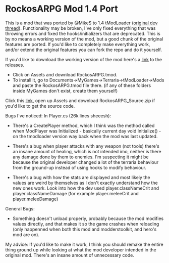 # RockosARPG Mod 1.4 Port
This is a mod that was ported by @MikeS to 1.4 tModLoader ([original dev thread](https://forums.terraria.org/index.php?threads/rockos-arpg.41144/)).
Functionality may be broken, I've only fixed everything that was throwing errors and fixed the hooks/initializers that are deprecated.
This is by no means a working version of the mod, but a good chunk of the original features are ported.
If you'd like to completely make everything work, and/or extend the original features you can fork the repo and do it yourself.

If you'd like to download the working version of the mod here's a [link](github.com/MikeS-MS/RockosARPG1.4Port/releases/latest) to the releases.
- Click on Assets and download RockosARPG.tmod.
- To install it, go to Documents->MyGames->Terraria->tModLoader->Mods and paste the RockosARPG.tmod file there. (if any of these folders inside MyGames don't exist, create them yourself)

Click this [link](github.com/MikeS-MS/RockosARPG1.4Port/releases/latest), open up Assets and download RockosARPG_Source.zip if you'd like to get the source code.

Bugs I've noticed:
In Player.cs (26k lines sheeesh):
- There's a CreatePlayer method, which I think was the method called when ModPlayer was Initialized - basically current day void Initialize() - on the tmodloader version way back when the mod was last updated.

- There's a bug when player attacks with any weapon (not tools) there's an insane amount of healing, which is not intended imo, neither is there any damage done by them to enemies. I'm suspecting it might be because the original developer changed a lot of the terraria behaviour from the ground-up instead of using hooks to modify behaviour.

- There's a bug with how the stats are displayed and most likely the values are weird by themselves as I don't exactly understand how the new ones work. Look into how the dev used player.classNameCrit and player.classNameDamage (for example player.meleeCrit and player.meleeDamage)

General Bugs:
- Something doesn't unload properly, probably because the mod modifies values directly, and that makes it so the game crashes when reloading (only happenned when both this mod and modderstoolkit, and hero's mod are on).

My advice:
If you'd like to make it work, I think you should remake the entire thing ground up while looking at what the mod developer intended in the original mod. There's an insane amount of unnecessary code.
